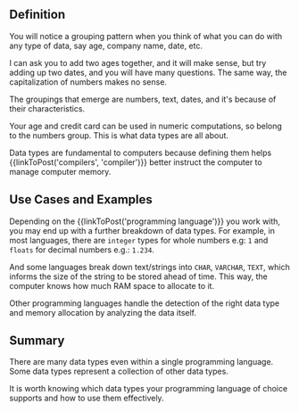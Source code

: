 ## Definition

You will notice a grouping pattern when you think of what you can do with any type of data, say age, company name, date, etc. 

I can ask you to add two ages together, and it will make sense, but try adding up two dates, and you will have many questions. The same way, the capitalization of numbers makes no sense.

The groupings that emerge are numbers, text, dates, and it's because of their characteristics.

Your age and credit card can be used in numeric computations, so belong to the numbers group. This is what data types are all about.

Data types are fundamental to computers because defining them helps {{linkToPost('compilers', 'compiler')}} better instruct the computer to manage computer memory.

## Use Cases and Examples

Depending on the {{linkToPost('programming language')}} you work with, you may end up with a further breakdown of data types. For example, in most languages, there are `integer` types for whole numbers e.g: `1` and `floats` for decimal numbers e.g.: `1.234`. 

And some languages break down text/strings into `CHAR`, `VARCHAR`, `TEXT`, which informs the size of the string to be stored ahead of time. This way, the computer knows how much RAM space to allocate to it.


Other programming languages handle the detection of the right data type and memory allocation by analyzing the data itself.

## Summary

There are many data types even within a single programming language. Some data types represent a collection of other data types. 

It is worth knowing which data types your programming language of choice supports and how to use them effectively.